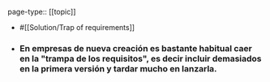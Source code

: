 page-type:: [[topic]]

- #[[Solution/Trap of requirements]]

- ### En empresas de nueva creación es bastante habitual caer en la "trampa de los requisitos", es decir incluir demasiados en la primera versión y tardar mucho en lanzarla.



